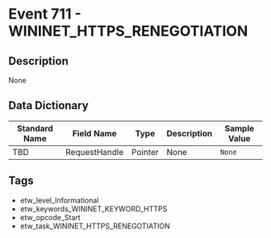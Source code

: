 # Event 711 - WININET_HTTPS_RENEGOTIATION

## Description
None

## Data Dictionary
|Standard Name|Field Name|Type|Description|Sample Value|
|---|---|---|---|---|
|TBD|RequestHandle|Pointer|None|`None`|

## Tags
* etw_level_Informational
* etw_keywords_WININET_KEYWORD_HTTPS
* etw_opcode_Start
* etw_task_WININET_HTTPS_RENEGOTIATION